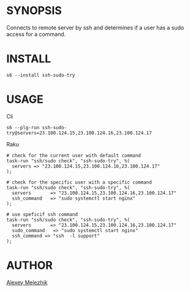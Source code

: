 # SYNOPSIS

Connects to remote server by ssh and determines if a user has a sudo access for a command.

# INSTALL

    s6 --install ssh-sudo-try

# USAGE

Cli

    s6 --plg-run ssh-sudo-try@servers=23.100.124.15,23.100.124.16,23.100.124.17

Raku

    # check for the current user with default command
    task-run "ssh/sudo check", "ssh-sudo-try", %(
      servers => "23.100.124.15,23.100.124.16,23.100.124.17"
    );

    # check for the specific user with a specific command
    task-run "ssh/sudo check", "ssh-sudo-try", %(
      servers       => "23.100.124.15,23.100.124.16,23.100.124.17"
      ssh_command   => "sudo systemctl start nginx"
    );

    # use speficif ssh command
    task-run "ssh/sudo check", "ssh-sudo-try", %(
      servers       => "23.100.124.15,23.100.124.16,23.100.124.17"
      sudo_command   => "sudo systemctl start nginx"
      ssh_command => "ssh  -l support"
    );


# AUTHOR

[Alexey Melezhik](mailto:melezhik@gmail.com)
